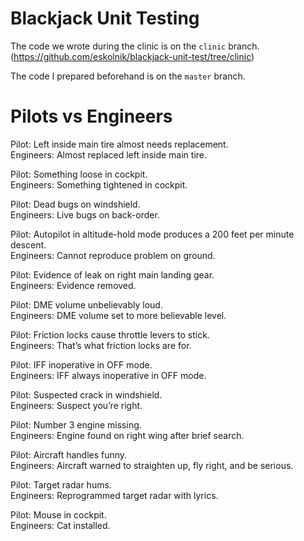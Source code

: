 Blackjack Unit Testing
=============

The code we wrote during the clinic is on the `clinic` branch. (https://github.com/eskolnik/blackjack-unit-test/tree/clinic)  

The code I prepared beforehand is on the `master` branch.  


Pilots vs Engineers
============

Pilot: Left inside main tire almost needs replacement.  
Engineers: Almost replaced left inside main tire.

Pilot: Something loose in cockpit.  
Engineers: Something tightened in cockpit.

Pilot: Dead bugs on windshield.  
Engineers: Live bugs on back-order.

Pilot: Autopilot in altitude-hold mode produces a 200 feet per minute descent.  
Engineers: Cannot reproduce problem on ground.

Pilot: Evidence of leak on right main landing gear.  
Engineers: Evidence removed.

Pilot: DME volume unbelievably loud.  
Engineers: DME volume set to more believable level.

Pilot: Friction locks cause throttle levers to stick.  
Engineers: That’s what friction locks are for.

Pilot: IFF inoperative in OFF mode.  
Engineers: IFF always inoperative in OFF mode.

Pilot: Suspected crack in windshield.  
Engineers: Suspect you’re right.

Pilot: Number 3 engine missing.  
Engineers: Engine found on right wing after brief search.

Pilot: Aircraft handles funny.  
Engineers: Aircraft warned to straighten up, fly right, and be serious.

Pilot: Target radar hums.  
Engineers: Reprogrammed target radar with lyrics.

Pilot: Mouse in cockpit.  
Engineers: Cat installed.
